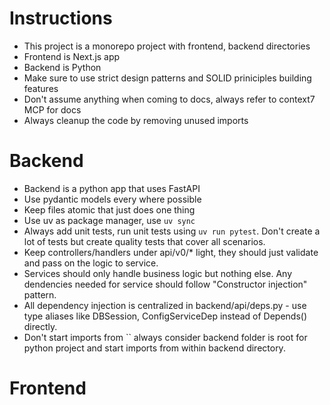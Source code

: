 # Instructions
* This project is a monorepo project with frontend, backend directories
* Frontend is Next.js app
* Backend is Python
* Make sure to use strict design patterns and SOLID priniciples building features
* Don't assume anything when coming to docs, always refer to context7 MCP for docs
* Always cleanup the code by removing unused imports

# Backend
* Backend is a python app that uses FastAPI
* Use pydantic models every where possible
* Keep files atomic that just does one thing
* Use uv as package manager, use `uv sync`
* Always add unit tests, run unit tests using  `uv run pytest`. Don't create a lot of tests but create quality tests that cover all scenarios.
* Keep controllers/handlers under api/v0/* light, they should just validate and pass on the logic to service.
* Services should only handle business logic but nothing else. Any dendencies needed for service should follow "Constructor injection" pattern.
* All dependency injection is centralized in backend/api/deps.py - use type aliases like DBSession, ConfigServiceDep instead of Depends() directly.
* Don't start imports from `` always consider backend folder is root for python project and start imports from within backend directory.

# Frontend